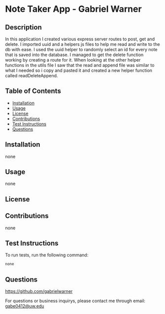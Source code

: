 # Note Taker App - Gabriel Warner

## Description
In this application I created various express server routes to post, get and delete. I imported uuid and a helpers js files to help me read and write to the db with ease. I used the uuid helper to randomly select an id for every note that is saved into the database. I managed to get the delete function working by creating a route for it. When looking at the other helper functions in the utils file I saw that the read and append file was similar to what I needed so i copy and pasted it and created a new helper function called readDeleteAppend.

## Table of Contents

- [Installation](#installation)
- [Usage](#usage)
- [License](#license)
- [Contributions](#contributions)
- [Test Instructions](#test-instructions)
- [Questions](#questions)
## Installation

none

## Usage

none

## License





## Contributions

none

## Test Instructions

To run tests, run the following command: 

```md
none
```

## Questions

https://github.com/gabrielwarner

For questions or business inquirys, please contact me through email: gabe0412@uw.edu
